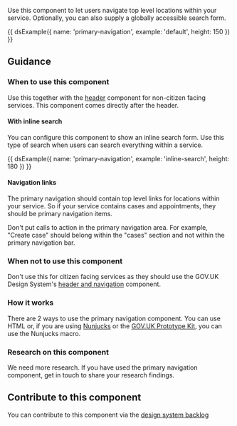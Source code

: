Use this component to let users navigate top level locations within your service. Optionally, you can also supply a globally accessible search form.

{{ dsExample({
  name: 'primary-navigation',
  example: 'default',
  height: 150
}) }}

## Guidance

### When to use this component

Use this together with the [header](/components/header/) component for non-citizen facing services. This component comes directly after the header.

#### With inline search

You can configure this component to show an inline search form. Use this type of search when users can search everything within a service.

{{ dsExample({
  name: 'primary-navigation',
  example: 'inline-search',
  height: 180
}) }}

<!-- #### With toggle search

You can configure this component to show a toggleable search form. Use this type of search when users can only search for certain things in a certain way. For example, searching for cases via case reference number or party.

{{ dsExample({
  name: 'primary-navigation',
  example: 'toggle-search',
  height: 250
}) }} -->

#### Navigation links

The primary navigation should contain top level links for locations within your service. So if your service contains cases and appointments, they should be primary navigation items.

Don't put calls to action in the primary navigation area. For example, "Create case" should belong within the "cases" section and not within the primary navigation bar.

### When not to use this component

Don't use this for citizen facing services as they should use the GOV.UK Design System's [header and navigation](https://design-system.service.gov.uk/components/header/) component.

### How it works

There are 2 ways to use the primary navigation component. You can use HTML or, if you are using [Nunjucks](https://mozilla.github.io/nunjucks/) or the [GOV.UK Prototype Kit](https://govuk-prototype-kit.herokuapp.com/), you can use the Nunjucks macro.

### Research on this component

We need more research. If you have used the primary navigation component, get in touch to share your research findings.

## Contribute to this component

You can contribute to this component via the [design system backlog](https://github.com/ministryofjustice/mojdt-design-system-backlog/)